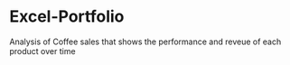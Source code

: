# Excel-Portfolio
Analysis of Coffee sales that shows the performance and reveue of each product over time
